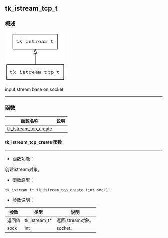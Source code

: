 ## tk\_istream\_tcp\_t
### 概述
![image](images/tk_istream_tcp_t_0.png)


 input stream base on socket


----------------------------------
### 函数
<p id="tk_istream_tcp_t_methods">

| 函数名称 | 说明 | 
| -------- | ------------ | 
| <a href="#tk_istream_tcp_t_tk_istream_tcp_create">tk\_istream\_tcp\_create</a> |  |
#### tk\_istream\_tcp\_create 函数
-----------------------

* 函数功能：

> <p id="tk_istream_tcp_t_tk_istream_tcp_create">
 创建istream对象。





* 函数原型：

```
tk_istream_t* tk_istream_tcp_create (int sock);
```

* 参数说明：

| 参数 | 类型 | 说明 |
| -------- | ----- | --------- |
| 返回值 | tk\_istream\_t* | 返回istream对象。 |
| sock | int | socket。 |

